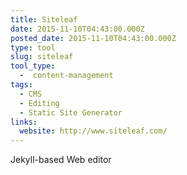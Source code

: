 ```yaml
---
title: Siteleaf
date: 2015-11-10T04:43:00.000Z
posted_date: 2015-11-10T04:43:00.000Z
type: tool
slug: siteleaf
tool_type: 
  -  content-management
tags:
  - CMS
  - Editing
  - Static Site Generator
links:
  website: http://www.siteleaf.com/
---
```

Jekyll-based Web editor